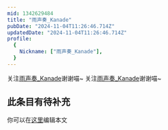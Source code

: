 ```yaml
---
mid: 1342629484
title: "雨声奏_Kanade"
pubDate: "2024-11-04T11:26:46.714Z"
updatedDate: "2024-11-04T11:26:46.714Z"
profile:
  {
    Nickname: ["雨声奏_Kanade"],
  }
---
```


关注[雨声奏_Kanade](https://space.bilibili.com/1342629484)谢谢喵~ 关注[雨声奏_Kanade](https://space.bilibili.com/1342629484)谢谢喵~

## 此条目有待补充
你可以在[这里](https://github.com/Yuhanawa/VTuber.ICU/edit/master/src/content/v/雨声奏_Kanade/index.md)编辑本文
